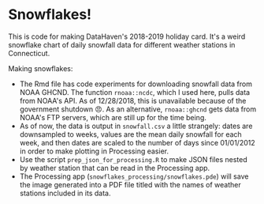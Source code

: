 # Snowflakes!

This is code for making DataHaven's 2018-2019 holiday card. It's a weird snowflake chart of daily snowfall data for different weather stations in Connecticut.

Making snowflakes:

* The Rmd file has code experiments for downloading snowfall data from NOAA GHCND. The function `rnoaa::ncdc`, which I used here, pulls data from NOAA's API. As of 12/28/2018, this is unavailable because of the government shutdown :angry:. As an alternative, `rnoaa::ghcnd` gets data from NOAA's FTP servers, which are still up for the time being.
* As of now, the data is output in `snowfall.csv` a little strangely: dates are downsampled to weeks, values are the mean daily snowfall for each week, and then dates are scaled to the number of days since 01/01/2012 in order to make plotting in Processing easier.
* Use the script `prep_json_for_processing.R` to make JSON files nested by weather station that can be read in the Processing app.
* The Processing app (`snowflakes_processing/snowflakes.pde`) will save the image generated into a PDF file titled with the names of weather stations included in its data.
